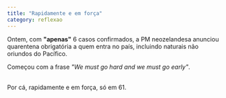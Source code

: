 ```yaml
---
title: "Rapidamente e em força"
category: reflexao
---
```


Ontem, com **"apenas"** 6 casos confirmados, a PM neozelandesa anunciou quarentena obrigatória a quem entra no país, incluindo naturais não oriundos do Pacífico.

Começou com a frase *"We must go hard and we must go early"*.

<br/>
Por cá, rapidamente e em força, só em 61.
